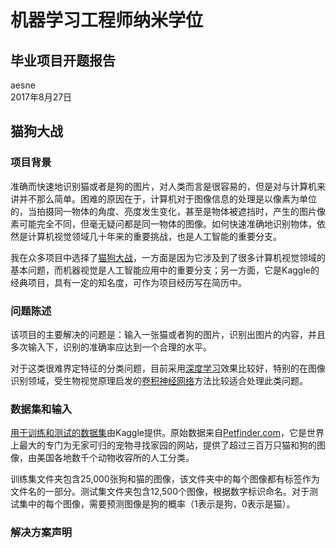# 机器学习工程师纳米学位
## 毕业项目开题报告
aesne  
2017年8月27日
## 猫狗大战
### 项目背景
准确而快速地识别猫或者是狗的图片，对人类而言是很容易的，但是对与计算机来讲并不那么简单。困难的原因在于，计算机对于图像信息的处理是以像素为单位的，当拍摄同一物体的角度、亮度发生变化，甚至是物体被遮挡时，产生的图片像素可能完全不同，但毫无疑问都是同一物体的图像。如何快速准确地识别物体，依然是计算机视觉领域几十年来的重要挑战，也是人工智能的重要分支。

我在众多项目中选择了[猫狗大战](https://www.kaggle.com/c/dogs-vs-cats-redux-kernels-edition)，一方面是因为它涉及到了很多计算机视觉领域的基本问题，而机器视觉是人工智能应用中的重要分支；另一方面，它是Kaggle的经典项目，具有一定的知名度，可作为项目经历写在简历中。
### 问题陈述
该项目的主要解决的问题是：输入一张猫或者狗的图片，识别出图片的内容，并且多次输入下，识别的准确率应达到一个合理的水平。

对于这类很难界定特征的分类问题，目前采用[深度学习](https://en.wikipedia.org/wiki/Deep_learning)效果比较好，特别的在图像识别领域，受生物视觉原理启发的[卷积神经网络](https://en.wikipedia.org/wiki/Convolutional_neural_network)方法比较适合处理此类问题。
### 数据集和输入
[用于训练和测试的数据集](https://www.kaggle.com/c/dogs-vs-cats-redux-kernels-edition/data)由Kaggle提供。原始数据来自[Petfinder.com](https://www.petfinder.com/)，它是世界上最大的专门为无家可归的宠物寻找家园的网站，提供了超过三百万只猫和狗的图像，由美国各地数千个动物收容所的人工分类。

训练集文件夹包含25,000张狗和猫的图像，该文件夹中的每个图像都有标签作为文件名的一部分。测试集文件夹包含12,500个图像，根据数字标识命名。对于测试集中的每个图像，需要预测图像是狗的概率（1表示是狗，0表示是猫）。
### 解决方案声明
